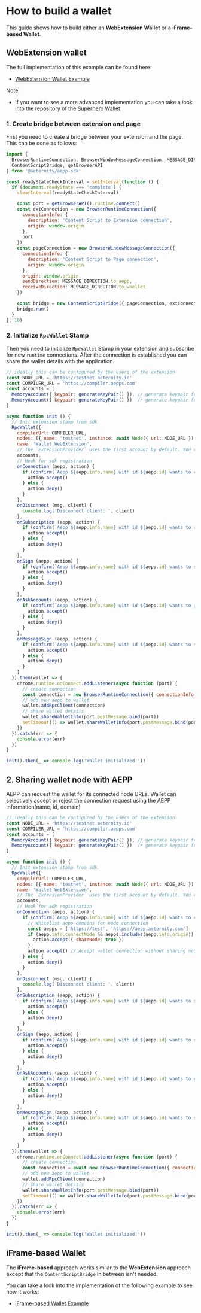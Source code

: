 # How to build a wallet

This guide shows how to build either an **WebExtension Wallet** or a **iFrame-based Wallet**.

## WebExtension wallet
The full implementation of this example can be found here:

- [WebExtension Wallet Example](https://github.com/aeternity/aepp-sdk-js/tree/master/examples/browser/wallet-web-extension)


Note:

- If you want to see a more advanced implementation you can take a look into the repository of the [Superhero Wallet](https://github.com/aeternity/superhero-wallet)

### 1. Create bridge between extension and page
First you need to create a bridge between your extension and the page. This can be done as follows:

```js
import {
  BrowserRuntimeConnection, BrowserWindowMessageConnection, MESSAGE_DIRECTION,
  ContentScriptBridge, getBrowserAPI
} from '@aeternity/aepp-sdk'

const readyStateCheckInterval = setInterval(function () {
  if (document.readyState === 'complete') {
    clearInterval(readyStateCheckInterval)

    const port = getBrowserAPI().runtime.connect()
    const extConnection = new BrowserRuntimeConnection({
      connectionInfo: {
        description: 'Content Script to Extension connection',
        origin: window.origin
      },
      port
    })
    const pageConnection = new BrowserWindowMessageConnection({
      connectionInfo: {
        description: 'Content Script to Page connection',
        origin: window.origin
      },
      origin: window.origin,
      sendDirection: MESSAGE_DIRECTION.to_aepp,
      receiveDirection: MESSAGE_DIRECTION.to_waellet
    })

    const bridge = new ContentScriptBridge({ pageConnection, extConnection })
    bridge.run()
  }
}, 10)
```

### 2. Initialize `RpcWallet` Stamp
Then you need to initialize `RpcWallet` Stamp in your extension and subscribe for new `runtime` connections.
After the connection is established you can share the wallet details with the application.

```js
// ideally this can be configured by the users of the extension
const NODE_URL = 'https://testnet.aeternity.io'
const COMPILER_URL = 'https://compiler.aepps.com'
const accounts = [
  MemoryAccount({ keypair: generateKeyPair() }), // generate keypair for account1
  MemoryAccount({ keypair: generateKeyPair() })  // generate keypair for account2
]

async function init () {
  // Init extension stamp from sdk
  RpcWallet({
    compilerUrl: COMPILER_URL,
    nodes: [{ name: 'testnet', instance: await Node({ url: NODE_URL }) }],
    name: 'Wallet WebExtension',
    // The `ExtensionProvider` uses the first account by default. You can change active account using `selectAccount(address)` function
    accounts,
    // Hook for sdk registration
    onConnection (aepp, action) {
      if (confirm(`Aepp ${aepp.info.name} with id ${aepp.id} wants to connect`)) {
        action.accept()
      } else {
        action.deny()
      }
    },
    onDisconnect (msg, client) {
      console.log('Disconnect client: ', client)
    },
    onSubscription (aepp, action) {
      if (confirm(`Aepp ${aepp.info.name} with id ${aepp.id} wants to subscribe for accounts`)) {
        action.accept()
      } else {
        action.deny()
      }
    },
    onSign (aepp, action) {
      if (confirm(`Aepp ${aepp.info.name} with id ${aepp.id} wants to sign tx ${action.params.tx}`)) {
        action.accept()
      } else {
        action.deny()
      }
    },
    onAskAccounts (aepp, action) {
      if (confirm(`Aepp ${aepp.info.name} with id ${aepp.id} wants to get accounts`)) {
        action.accept()
      } else {
        action.deny()
      }
    },
    onMessageSign (aepp, action) {
      if (confirm(`Aepp ${aepp.info.name} with id ${aepp.id} wants to sign msg ${action.params.message}`)) {
        action.accept()
      } else {
        action.deny()
      }
    }
  }).then(wallet => {
    chrome.runtime.onConnect.addListener(async function (port) {
      // create connection
      const connection = new BrowserRuntimeConnection({ connectionInfo: { id: port.sender.frameId }, port })
      // add new aepp to wallet
      wallet.addRpcClient(connection)
      // share wallet details
      wallet.shareWalletInfo(port.postMessage.bind(port))
      setTimeout(() => wallet.shareWalletInfo(port.postMessage.bind(port)), 3000)
    })
  }).catch(err => {
    console.error(err)
  })
}

init().then(_ => console.log('Wallet initialized!'))
```

## 2. Sharing wallet node with AEPP
AEPP can request the wallet for its connected node URLs. Wallet can selectively accept or reject the connection request using the AEPP information(name, id, domain)

```js
// ideally this can be configured by the users of the extension
const NODE_URL = 'https://testnet.aeternity.io'
const COMPILER_URL = 'https://compiler.aepps.com'
const accounts = [
  MemoryAccount({ keypair: generateKeyPair() }), // generate keypair for account1
  MemoryAccount({ keypair: generateKeyPair() })  // generate keypair for account2
]

async function init () {
  // Init extension stamp from sdk
  RpcWallet({
    compilerUrl: COMPILER_URL,
    nodes: [{ name: 'testnet', instance: await Node({ url: NODE_URL }) }],
    name: 'Wallet WebExtension',
    // The `ExtensionProvider` uses the first account by default. You can change active account using `selectAccount(address)` function
    accounts,
    // Hook for sdk registration
    onConnection (aepp, action) {
      if (confirm(`Aepp ${aepp.info.name} with id ${aepp.id} wants to connect`)) {
        // Whitelist aepp domains for node connection
        const aepps = ['https://test', 'https://aepp.aeternity.com']
        if (aepp.info.connectNode && aepps.includes(aepp.info.origin)) {
          action.accept({ shareNode: true })
        }
        action.accept() // Accept wallet connection without sharing node URLs
      } else {
        action.deny()
      }
    },
    onDisconnect (msg, client) {
      console.log('Disconnect client: ', client)
    },
    onSubscription (aepp, action) {
      if (confirm(`Aepp ${aepp.info.name} with id ${aepp.id} wants to subscribe for accounts`)) {
        action.accept()
      } else {
        action.deny()
      }
    },
    onSign (aepp, action) {
      if (confirm(`Aepp ${aepp.info.name} with id ${aepp.id} wants to sign tx ${action.params.tx}`)) {
        action.accept()
      } else {
        action.deny()
      }
    },
    onAskAccounts (aepp, action) {
      if (confirm(`Aepp ${aepp.info.name} with id ${aepp.id} wants to get accounts`)) {
        action.accept()
      } else {
        action.deny()
      }
    },
    onMessageSign (aepp, action) {
      if (confirm(`Aepp ${aepp.info.name} with id ${aepp.id} wants to sign msg ${action.params.message}`)) {
        action.accept()
      } else {
        action.deny()
      }
    }
  }).then(wallet => {
    chrome.runtime.onConnect.addListener(async function (port) {
      // create connection
      const connection = await new BrowserRuntimeConnection({ connectionInfo: { id: port.sender.frameId }, port })
      // add new aepp to wallet
      wallet.addRpcClient(connection)
      // share wallet details
      wallet.shareWalletInfo(port.postMessage.bind(port))
      setTimeout(() => wallet.shareWalletInfo(port.postMessage.bind(port)), 3000)
    })
  }).catch(err => {
    console.error(err)
  })
}

init().then(_ => console.log('Wallet initialized!'))
```

## iFrame-based Wallet
The **iFrame-based** approach works similar to the **WebExtension** approach except that the `ContentScriptBridge` in between isn't needed.

You can take a look into the implementation of the following example to see how it works:

- [iFrame-based Wallet Example](https://github.com/aeternity/aepp-sdk-js/tree/master/examples/browser/wallet-iframe)
